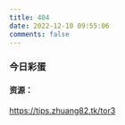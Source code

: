 ```yaml
---
title: 404
date: 2022-12-10 09:55:06
comments: false
---
```


### 今日彩蛋

#### 资源：

<https://tips.zhuang82.tk/tor3>
